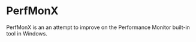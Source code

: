 # PerfMonX
PerfMonX is an an attempt to improve on the Performance Monitor built-in tool in Windows.
